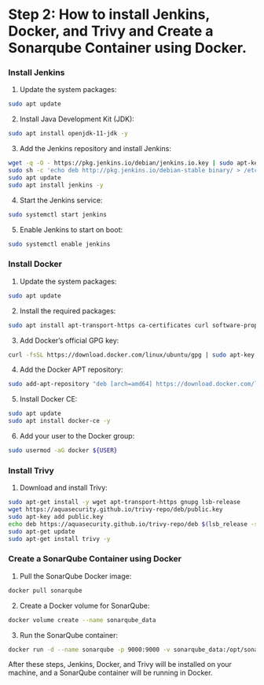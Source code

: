 # Step 2: How to install Jenkins, Docker, and Trivy and Create a Sonarqube Container using Docker.

### Install Jenkins

1. Update the system packages:

```bash
sudo apt update
```
2. Install Java Development Kit (JDK):

```bash
sudo apt install openjdk-11-jdk -y
```
3. Add the Jenkins repository and install Jenkins:

```bash
wget -q -O - https://pkg.jenkins.io/debian/jenkins.io.key | sudo apt-key add -
sudo sh -c 'echo deb http://pkg.jenkins.io/debian-stable binary/ > /etc/apt/sources.list.d/jenkins.list'
sudo apt update
sudo apt install jenkins -y
```
4. Start the Jenkins service:

```bash
sudo systemctl start jenkins
```
5. Enable Jenkins to start on boot:

```bash
sudo systemctl enable jenkins
```

### Install Docker

1. Update the system packages:

```bash
sudo apt update
```
2. Install the required packages:

```bash
sudo apt install apt-transport-https ca-certificates curl software-properties-common -y
```
3. Add Docker’s official GPG key:

```bash
curl -fsSL https://download.docker.com/linux/ubuntu/gpg | sudo apt-key add -
```
4. Add the Docker APT repository:

```bash
sudo add-apt-repository "deb [arch=amd64] https://download.docker.com/linux/ubuntu $(lsb_release -cs) stable"
```
5. Install Docker CE:

```bash
sudo apt update
sudo apt install docker-ce -y
```
6. Add your user to the Docker group:

```bash
sudo usermod -aG docker ${USER}
```

### Install Trivy

1. Download and install Trivy:

```bash
sudo apt-get install -y wget apt-transport-https gnupg lsb-release
wget https://aquasecurity.github.io/trivy-repo/deb/public.key
sudo apt-key add public.key
echo deb https://aquasecurity.github.io/trivy-repo/deb $(lsb_release -sc) main | sudo tee -a /etc/apt/sources.list.d/trivy.list
sudo apt-get update
sudo apt-get install trivy -y
```

### Create a SonarQube Container using Docker

1. Pull the SonarQube Docker image:

```bash
docker pull sonarqube
```

2. Create a Docker volume for SonarQube:

```bash
docker volume create --name sonarqube_data
```

3. Run the SonarQube container:

```bash
docker run -d --name sonarqube -p 9000:9000 -v sonarqube_data:/opt/sonarqube/data sonarqube
```

After these steps, Jenkins, Docker, and Trivy will be installed on your machine, and a SonarQube container will be running in Docker.